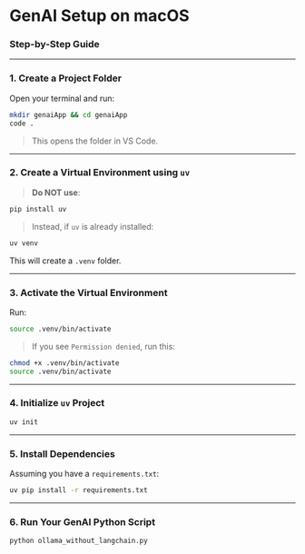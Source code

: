 
# GenAI Setup on macOS

### Step-by-Step Guide

---

### 1. **Create a Project Folder**

Open your terminal and run:

```bash
mkdir genaiApp && cd genaiApp
code .
```

> This opens the folder in VS Code.

---

### 2. **Create a Virtual Environment using `uv`**

>  **Do NOT use**:

```bash
pip install uv
```

> Instead, if `uv` is already installed:

```bash
uv venv
```

This will create a `.venv` folder.

---

### 3. **Activate the Virtual Environment**

Run:

```bash
source .venv/bin/activate
```

> If you see `Permission denied`, run this:

```bash
chmod +x .venv/bin/activate
source .venv/bin/activate
```

---

### 4. **Initialize `uv` Project**

```bash
uv init
```

---

### 5. **Install Dependencies**

Assuming you have a `requirements.txt`:

```bash
uv pip install -r requirements.txt
```

---

### 6. **Run Your GenAI Python Script**

```bash
python ollama_without_langchain.py
```